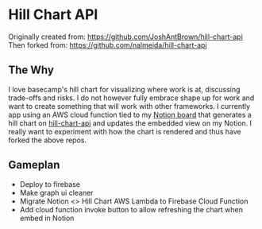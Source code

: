 # Hill Chart API

Originally created from: https://github.com/JoshAntBrown/hill-chart-api
Then forked from: https://github.com/nalmeida/hill-chart-api

## The Why
I love basecamp's hill chart for visualizing where work is at, discussing trade-offs and risks. I do not however fully embrace shape up for work and want to create something that will work with other frameworks. I currently app using an AWS cloud function tied to my [Notion board](https://spacecowboys.notion.site/Test-Work-6bb0fb2fa9124adfb4f4bf53a4a31f9b?pvs=4) that generates a hill chart on [hill-chart-api](https://hill-chart-api.vercel.app/api?s=Open%20Field%20Questions/100,Zillow%20Links/6,Results%20Page%203.0.1/80,Prompts/17) and updates the embedded view on my Notion. I really want to experiment with how the chart is rendered and thus have forked the above repos.

## Gameplan

- Deploy to firebase
- Make graph ui cleaner
- Migrate Notion <> Hill Chart AWS Lambda to Firebase Cloud Function
- Add cloud function invoke button to allow refreshing the chart when embed in Notion